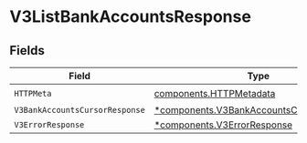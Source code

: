 # V3ListBankAccountsResponse


## Fields

| Field                                                                                               | Type                                                                                                | Required                                                                                            | Description                                                                                         |
| --------------------------------------------------------------------------------------------------- | --------------------------------------------------------------------------------------------------- | --------------------------------------------------------------------------------------------------- | --------------------------------------------------------------------------------------------------- |
| `HTTPMeta`                                                                                          | [components.HTTPMetadata](../../models/components/httpmetadata.md)                                  | :heavy_check_mark:                                                                                  | N/A                                                                                                 |
| `V3BankAccountsCursorResponse`                                                                      | [*components.V3BankAccountsCursorResponse](../../models/components/v3bankaccountscursorresponse.md) | :heavy_minus_sign:                                                                                  | OK                                                                                                  |
| `V3ErrorResponse`                                                                                   | [*components.V3ErrorResponse](../../models/components/v3errorresponse.md)                           | :heavy_minus_sign:                                                                                  | Error                                                                                               |